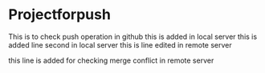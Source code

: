 # Projectforpush
This is to check push operation in github
this is added in local server
this is added line second in local server
this is line edited in remote server

this line is added for checking merge conflict in remote server
